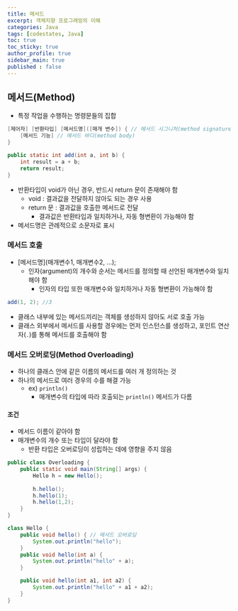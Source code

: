```yaml
---
title: 메서드
excerpt: 객체지향 프로그래밍의 이해
categories: Java
tags: [codestates, Java]
toc: true
toc_sticky: true
author_profile: true
sidebar_main: true
published : false
---
```


## 메서드(Method)
- 특정 작업을 수행하는 명령문들의 집합
```java
[제어자] [반환타입] [메서드명]([매개 변수]) { // 메서드 시그니처(method signature)
	[메서드 기능] // 메서드 바디(method body)
}
```

```java
public static int add(int a, int b) { 
	int result = a + b; 
	return result;
}
```
- 반환타입이 void가 아닌 경우, 반드시 return 문이 존재해야 함
  - void : 결과값을 전달하지 않아도 되는 경우 사용
  - return 문 : 결과값을 호출한 메서드로 전달
    - 결과값은 반환타입과 일치하거나, 자동 형변환이 가능해야 함
- 메서드명은 관례적으로 소문자로 표시

### 메서드 호출
- [메서드명](매개변수1, 매개변수2, ...);
  - 인자(argument)의 개수와 순서는 메서드를 정의할 때 선언된 매개변수와 일치해야 함
    - 인자의 타입 또한 매개변수와 일치하거나 자동 형변환이 가능해야 함
```java
add(1, 2); //3
```
- 클래스 내부에 있는 메서드끼리는 객체를 생성하지 않아도 서로 호출 가능
- 클래스 외부에서 메서드를 사용할 경우에는 먼저 인스턴스를 생성하고, 포인트 연산자(```.```)를 통해 메서드를 호출해야 함

### 메서드 오버로딩(Method Overloading)
- 하나의 클래스 안에 같은 이름의 메서드를 여러 개 정의하는 것
- 하나의 메서드로 여러 경우의 수를 해결 가능
  - ex) ```println()```
    - 매개변수의 타입에 따라 호출되는 ```println()``` 메서드가 다름
#### 조건
- 메서드 이름이 같아야 함
- 매개변수의 개수 또는 타입이 달라야 함
  - 반환 타입은 오버로딩이 성립하는 데에 영향을 주지 않음

```java
public class Overloading {
    public static void main(String[] args) {
        Hello h = new Hello(); 
 
        h.hello(); 
        h.hello(1);
        h.hello(1,2);
    }
}

class Hello {
    public void hello() { // 메서드 오버로딩
        System.out.println("hello");
    }
    public void hello(int a) {
        System.out.println("hello" + a);
    }

    public void hello(int a1, int a2) {
        System.out.println("hello" + a1 + a2);
    }
}
```